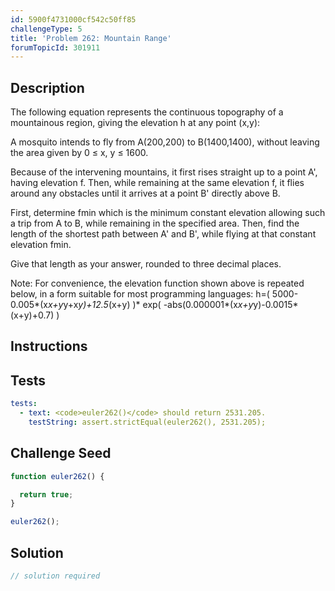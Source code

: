 ```yaml
---
id: 5900f4731000cf542c50ff85
challengeType: 5
title: 'Problem 262: Mountain Range'
forumTopicId: 301911
---
```


## Description

<section id='description'>

The following equation represents the continuous topography of a mountainous region, giving the elevation h at any point (x,y):

A mosquito intends to fly from A(200,200) to B(1400,1400), without leaving the area given by 0 ≤ x, y ≤ 1600.

Because of the intervening mountains, it first rises straight up to a point A', having elevation f. Then, while remaining at the same elevation f, it flies around any obstacles until it arrives at a point B' directly above B.

First, determine fmin which is the minimum constant elevation allowing such a trip from A to B, while remaining in the specified area. Then, find the length of the shortest path between A' and B', while flying at that constant elevation fmin.

Give that length as your answer, rounded to three decimal places.

Note: For convenience, the elevation function shown above is repeated below, in a form suitable for most programming languages: h=( 5000-0.005*(x*x+y*y+x*y)+12.5*(x+y) )* exp( -abs(0.000001*(x*x+y*y)-0.0015*(x+y)+0.7) )

</section>

## Instructions

<section id='instructions'>

</section>

## Tests

<section id='tests'>

```yml
tests:
  - text: <code>euler262()</code> should return 2531.205.
    testString: assert.strictEqual(euler262(), 2531.205);

```

</section>

## Challenge Seed

<section id='challengeSeed'>

<div id='js-seed'>

```js
function euler262() {

  return true;
}

euler262();
```

</div>

</section>

## Solution

<section id='solution'>

```js
// solution required
```

</section>
